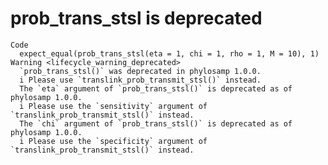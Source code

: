 # prob_trans_stsl is deprecated

    Code
      expect_equal(prob_trans_stsl(eta = 1, chi = 1, rho = 1, M = 10), 1)
    Warning <lifecycle_warning_deprecated>
      `prob_trans_stsl()` was deprecated in phylosamp 1.0.0.
      i Please use `translink_prob_transmit_stsl()` instead.
      The `eta` argument of `prob_trans_stsl()` is deprecated as of phylosamp 1.0.0.
      i Please use the `sensitivity` argument of `translink_prob_transmit_stsl()` instead.
      The `chi` argument of `prob_trans_stsl()` is deprecated as of phylosamp 1.0.0.
      i Please use the `specificity` argument of `translink_prob_transmit_stsl()` instead.

